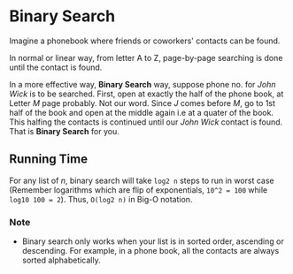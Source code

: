 # Binary Search

Imagine a phonebook where friends or coworkers' contacts can be found.

In normal or linear way, from letter A to Z, page-by-page searching is done until the contact is found.

In a more effective way, **Binary Search** way, suppose phone no. for *John Wick* is to be searched. First, open at exactly the half of the phone book, at Letter *M* page probably. Not our word. Since *J* comes before *M*, go to 1st half of the book and open at the middle again i.e at a quater of the book. This halfing the contacts is continued until our *John Wick* contact is found. That is **Binary Search** for you.

## Running Time

For any list of *n*, binary search will take `log2 n` steps to run in worst case (Remember logarithms which are flip of exponentials, `10^2 = 100` while `log10 100 = 2`). Thus, `O(log2 n)` in Big-O notation.

### Note
* Binary search only works when your list is in sorted order, ascending or descending. For example, in a phone book, all the contacts are always sorted alphabetically.